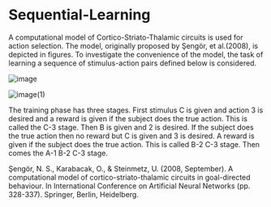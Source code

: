 # Sequential-Learning
A computational model of Cortico-Striato-Thalamic circuits is used for action selection. The model, originally proposed by Şengör, et al.(2008), is depicted in figures. To investigate the convenience of the model, the task of learning a sequence of stimulus-action pairs defined below is considered. 

![image](https://user-images.githubusercontent.com/75907241/129909795-1169abe5-9e9c-4d13-82f8-b0ac2cb837d3.png)

![image(1)](https://user-images.githubusercontent.com/75907241/129909865-19c1e641-bbcb-47c6-8b39-3497fb806e84.png)

The training phase has three stages. First stimulus C is given and action 3 is desired and a reward is given if the subject does the true action. This is called the C-3 stage. Then B is given and 2 is desired. If the subject does the true action then no reward but C is given and 3 is desired. A reward is given if the subject does the true action. This is called B-2 C-3 stage. Then comes the A-1 B-2 C-3 stage.

Şengör, N. S., Karabacak, O., &  Steinmetz, U. (2008, September). A computational model of  cortico-striato-thalamic circuits in goal-directed behaviour. In International Conference on Artificial Neural Networks (pp. 328-337). Springer, Berlin, Heidelberg.
